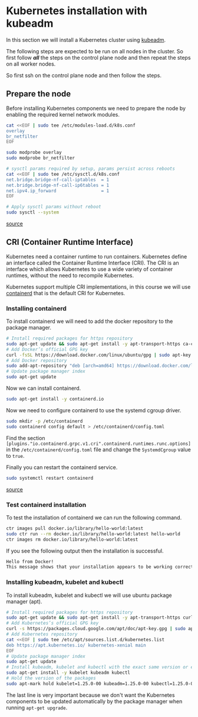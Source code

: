# Kubernetes installation with kubeadm

In this section we will install a Kubernetes cluster using [kubeadm](https://kubernetes.io/docs/reference/setup-tools/kubeadm/kubeadm/).

The following steps are expected to be run on all nodes in the cluster. So first follow ***all*** the steps on the control plane node and then repeat the steps on all worker nodes.

So first ssh on the control plane node and then follow the steps.

## Prepare the node

Before installing Kubernetes components we need to prepare the node by enabling the required kernel network modules.

```bash
cat <<EOF | sudo tee /etc/modules-load.d/k8s.conf
overlay
br_netfilter
EOF

sudo modprobe overlay
sudo modprobe br_netfilter

# sysctl params required by setup, params persist across reboots
cat <<EOF | sudo tee /etc/sysctl.d/k8s.conf
net.bridge.bridge-nf-call-iptables  = 1
net.bridge.bridge-nf-call-ip6tables = 1
net.ipv4.ip_forward                 = 1
EOF

# Apply sysctl params without reboot
sudo sysctl --system
```

[source](https://kubernetes.io/docs/setup/production-environment/container-runtimes/#install-and-configure-prerequisites)

## CRI (Container Runtime Interface)

Kubernetes need a container runtime to run containers. Kubernetes define an interface called the Container Runtime Interface (CRI). The CRI is an interface which allows Kubernetes to use a wide variety of container runtimes, without the need to recompile Kubernetes.

Kubernetes support multiple CRI implementations, in this course we will use [containerd](https://containerd.io/) that is the default CRI for Kubernetes.

### Installing containerd

To install containerd we will need to add the docker repository to the package manager.

```bash
# Install required packages for https repository
sudo apt-get update && sudo apt-get install -y apt-transport-https ca-certificates curl
# Add Docker’s official GPG key
curl -fsSL https://download.docker.com/linux/ubuntu/gpg | sudo apt-key add -
# Add Docker repository
sudo add-apt-repository "deb [arch=amd64] https://download.docker.com/linux/ubuntu $(lsb_release -cs) stable"
# Update package manager index
sudo apt-get update
```

Now we can install containerd.

```bash
sudo apt-get install -y containerd.io
```

Now we need to configure containerd to use the systemd cgroup driver.

```bash
sudo mkdir -p /etc/containerd
sudo containerd config default > /etc/containerd/config.toml
```

Find the section `[plugins."io.containerd.grpc.v1.cri".containerd.runtimes.runc.options]` in the `/etc/containerd/config.toml` file and change the `SystemdCgroup` value to `true`.

Finally you can restart the containerd service.

```bash
sudo systemctl restart containerd
```

[source](https://docs.docker.com/engine/install/ubuntu/)

### Test containerd installation

To test the installation of containerd we can run the following command.

```bash
ctr images pull docker.io/library/hello-world:latest
sudo ctr run --rm docker.io/library/hello-world:latest hello-world
ctr images rm docker.io/library/hello-world:latest
```

If you see the following output then the installation is successful.

```bash
Hello from Docker!
This message shows that your installation appears to be working correctly.
```

### Installing kubeadm, kubelet and kubectl

To install kubeadm, kubelet and kubectl we will use ubuntu package manager (apt).

```bash
# Install required packages for https repository
sudo apt-get update && sudo apt-get install -y apt-transport-https curl
# Add Kubernetes’s official GPG key
curl -s https://packages.cloud.google.com/apt/doc/apt-key.gpg | sudo apt-key add -
# Add Kubernetes repository
cat <<EOF | sudo tee /etc/apt/sources.list.d/kubernetes.list
deb https://apt.kubernetes.io/ kubernetes-xenial main
EOF
# Update package manager index
sudo apt-get update
# Install kubeadm, kubelet and kubectl with the exact same version or else components could be incompatible
sudo apt-get install -y kubelet kubeadm kubectl
# Hold the version of the packages
sudo apt-mark hold kubelet=1.25.0-00 kubeadm=1.25.0-00 kubectl=1.25.0-00
```

The last line is very important because we don't want the Kubernetes components to be updated automatically by the package manager when running `apt-get upgrade`.
